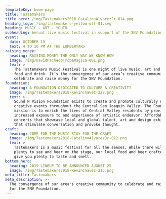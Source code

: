 ```yaml
---
templateKey: home-page
title: Tastemakers
title_hero: /img/Tastemakers2018-CatalinoAlvarezJr-014.png
heading_logo: /img/tastemakers-yellow-otl-01.svg
heading: MUSIC - ART - YOUTH
subheading: Annual live music festival in support of the SNV Foundation
event:
  date: OCTOBER 19
  text: 4 TO 10 PM AT THE LUMBERYARD
raising_money:
  heading: RAISING MONEY THE ONLY WAY WE KNOW HOW
  image: /img/DavidPachecoTropaMagica-001.png
  text: >
    The Tastemakers Music Festival is one night of live music, art and craft
    food and drink. It’s the convergence of our area’s creative community to
    celebrate and raise money for the SNV Foundation.
foundation:
  heading: A FOUNDATION DEDICATED TO CULTURE & CREATIVITY
  image: /img/Tastemakers2018-KevinChavez-227.png
  text: >
    Sound N Vision Foundation exists to create and promote culturally diverse
    creative events throughout the Central San Joaquin Valley. The Foundation’s
    mission is to enrich the lives of Central Valley residents by providing
    increased exposure to and experience of artistic endeavor. Affordable
    concerts that showcase local and global talent, art and design exhibitions
    that stimulate conversation and provoke thought.
craft:
  heading: COME FOR THE MUSIC STAY FOR THE CRAFT
  image: /img/Tastemakers2018-CatalinoAlvarezJr-022.png
  text: >
    Tastemakers is a music festival for all the senses. While there will be
    plenty to see and hear on the stage, our local food and beer crafters will
    give you plenty to taste and smell.
bottom_hero:
  heading: 2019 LINEUP TO BE ANNOUNCED AUGUST 25
  image: /img/Tastemakers2018-KevinChavez-215.png
meta_title: Tastemakers
meta_description: >-
  The convergence of our area's creative community to celebrate and raise money
  for the SNV Foundation.
---
```


